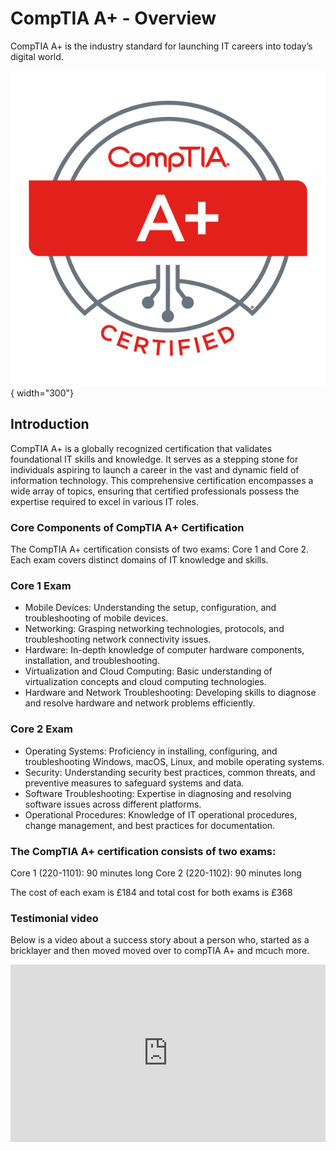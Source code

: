 # CompTIA A+ - Overview

CompTIA A+ is the industry standard for launching IT careers into today’s digital world.

![D](A+-Badge.png){ width="300"}


## Introduction

CompTIA A+ is a globally recognized certification that validates foundational IT skills and knowledge. It serves as a stepping stone for individuals aspiring to launch a career in the vast and dynamic field of information technology. This comprehensive certification encompasses a wide array of topics, ensuring that certified professionals possess the expertise required to excel in various IT roles.

### Core Components of CompTIA A+ Certification

The CompTIA A+ certification consists of two exams: Core 1 and Core 2. Each exam covers distinct domains of IT knowledge and skills.

### **Core 1 Exam**

- Mobile Devices: Understanding the setup, configuration, and troubleshooting of mobile devices.
- Networking: Grasping networking technologies, protocols, and troubleshooting network connectivity issues.
- Hardware: In-depth knowledge of computer hardware components, installation, and troubleshooting.
- Virtualization and Cloud Computing: Basic understanding of virtualization concepts and cloud computing technologies.
- Hardware and Network Troubleshooting: Developing skills to diagnose and resolve hardware and network problems efficiently.

### **Core 2 Exam**

- Operating Systems: Proficiency in installing, configuring, and troubleshooting Windows, macOS, Linux, and mobile operating systems.
- Security: Understanding security best practices, common threats, and preventive measures to safeguard systems and data.
- Software Troubleshooting: Expertise in diagnosing and resolving software issues across different platforms.
- Operational Procedures: Knowledge of IT operational procedures, change management, and best practices for documentation.

### The CompTIA A+ certification consists of two exams:

Core 1 (220-1101): 90 minutes long
Core 2 (220-1102): 90 minutes long

The cost of each exam is £184 and total cost for both exams is £368


### Testimonial video

Below is a video about a success story about a person who, started as a bricklayer and then moved moved over to compTIA A+ and mcuch more.

<div style="position:relative; width:100%; height:0px; padding-bottom:56.250%"><iframe allow="fullscreen" allowfullscreen height="100%" src="https://streamable.com/e/c9eh9x?" width="100%" style="border:none; width:100%; height:100%; position:absolute; left:0px; top:0px; overflow:hidden;"></iframe></div>


